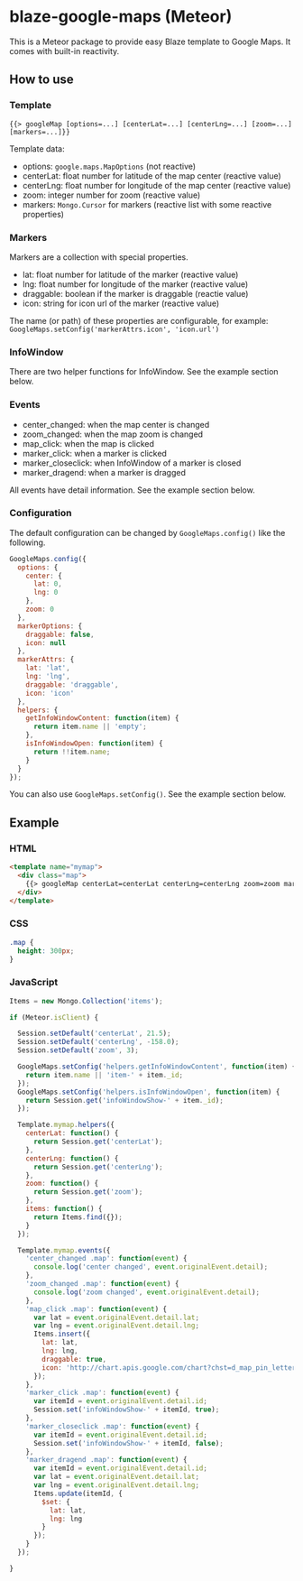 blaze-google-maps (Meteor)
==========================

This is a Meteor package to provide
easy Blaze template to Google Maps.
It comes with built-in reactivity.

How to use
----------

### Template

    {{> googleMap [options=...] [centerLat=...] [centerLng=...] [zoom=...] [markers=...]}}

Template data:
- options: `google.maps.MapOptions` (not reactive)
- centerLat: float number for latitude of the map center (reactive value)
- centerLng: float number for longitude of the map center (reactive value)
- zoom: integer number for zoom (reactive value)
- markers: `Mongo.Cursor` for markers (reactive list with some reactive properties)

### Markers

Markers are a collection with special properties.
- lat: float number for latitude of the marker (reactive value)
- lng: float number for longitude of the marker (reactive value)
- draggable: boolean if the marker is draggable (reactie value)
- icon: string for icon url of the marker (reactive value)

The name (or path) of these properties are configurable, for example:
`GoogleMaps.setConfig('markerAttrs.icon', 'icon.url')`

### InfoWindow

There are two helper functions for InfoWindow. See the example section below.

### Events

- center\_changed: when the map center is changed
- zoom\_changed: when the map zoom is changed
- map\_click: when the map is clicked
- marker\_click: when a marker is clicked
- marker\_closeclick: when InfoWindow of a marker is closed
- marker\_dragend: when a marker is dragged 

All events have detail information. See the example section below.

### Configuration

The default configuration can be changed by `GoogleMaps.config()`
like the following.

```JavaScript
GoogleMaps.config({
  options: {
    center: {
      lat: 0,
      lng: 0
    },
    zoom: 0
  },
  markerOptions: {
    draggable: false,
    icon: null
  },
  markerAttrs: {
    lat: 'lat',
    lng: 'lng',
    draggable: 'draggable',
    icon: 'icon'
  },
  helpers: {
    getInfoWindowContent: function(item) {
      return item.name || 'empty';
    },
    isInfoWindowOpen: function(item) {
      return !!item.name;
    }
  }
});
```

You can also use `GoogleMaps.setConfig()`. See the example section below.

Example
-------

### HTML

```HTML
<template name="mymap">
  <div class="map">
    {{> googleMap centerLat=centerLat centerLng=centerLng zoom=zoom markers=items}}
  </div>
</template>
```````

### CSS

```CSS
.map {
  height: 300px;
}
```

### JavaScript

```JavaScript
Items = new Mongo.Collection('items');

if (Meteor.isClient) {

  Session.setDefault('centerLat', 21.5);
  Session.setDefault('centerLng', -158.0);
  Session.setDefault('zoom', 3);

  GoogleMaps.setConfig('helpers.getInfoWindowContent', function(item) {
    return item.name || 'item-' + item._id;
  });
  GoogleMaps.setConfig('helpers.isInfoWindowOpen', function(item) {
    return Session.get('infoWindowShow-' + item._id);
  });

  Template.mymap.helpers({
    centerLat: function() {
      return Session.get('centerLat');
    },
    centerLng: function() {
      return Session.get('centerLng');
    },
    zoom: function() {
      return Session.get('zoom');
    },
    items: function() {
      return Items.find({});
    }
  });

  Template.mymap.events({
    'center_changed .map': function(event) {
      console.log('center changed', event.originalEvent.detail);
    },
    'zoom_changed .map': function(event) {
      console.log('zoom changed', event.originalEvent.detail);
    },
    'map_click .map': function(event) {
      var lat = event.originalEvent.detail.lat;
      var lng = event.originalEvent.detail.lng;
      Items.insert({
        lat: lat,
        lng: lng,
        draggable: true,
        icon: 'http://chart.apis.google.com/chart?chst=d_map_pin_letter&chld=' + Math.floor(Math.random() * 10) + '|FF0000|FFFFFF'
      });
    },
    'marker_click .map': function(event) {
      var itemId = event.originalEvent.detail.id;
      Session.set('infoWindowShow-' + itemId, true);
    },
    'marker_closeclick .map': function(event) {
      var itemId = event.originalEvent.detail.id;
      Session.set('infoWindowShow-' + itemId, false);
    },
    'marker_dragend .map': function(event) {
      var itemId = event.originalEvent.detail.id;
      var lat = event.originalEvent.detail.lat;
      var lng = event.originalEvent.detail.lng;
      Items.update(itemId, {
        $set: {
          lat: lat,
          lng: lng
        }
      });
    }
  });

}
```
